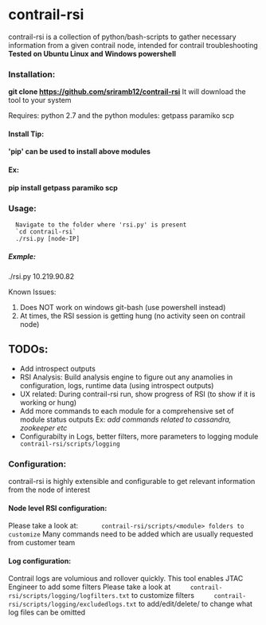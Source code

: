 # contrail-rsi
contrail-rsi is a collection of python/bash-scripts to gather necessary information from a given contrail node, intended for contrail troubleshooting
**Tested on Ubuntu Linux and Windows powershell**

### Installation:

**git clone https://github.com/sriramb12/contrail-rsi**
It will download the tool to your system

Requires:
  python 2.7 and the python modules: getpass paramiko scp 

####     Install Tip:
__'pip' can be used to install above modules__

####  Ex:
**pip install getpass paramiko scp** 

###    Usage:
      Navigate to the folder where 'rsi.py' is present 
      `cd contrail-rsi`
      ./rsi.py [node-IP]

##### Exmple:
  ./rsi.py 10.219.90.82

Known Issues:
  1. Does NOT work on windows git-bash (use powershell instead)
  2. At times, the RSI session is getting hung (no activity seen on contrail node)
## TODOs:
  * Add introspect outputs
  * RSI Analysis: Build analysis engine to figure out any anamolies in
       configuration, logs, runtime data (using introspect outputs)
  * UX related:
     During contrail-rsi run, show progress of RSI (to show if it is working or hung)
  * Add more commands to each module for a comprehensive set of module status outputs 
     Ex: _add commands related to cassandra, zookeeper etc_
  * Configurabilty in Logs, better filters, more parameters to logging module 
`      contrail-rsi/scripts/logging`
### Configuration:
  contrail-rsi is highly extensible and configurable to get relevant information from the node of interest 
#### Node level RSI configuration:
  Please take a look at: 
`      contrail-rsi/scripts/<module> folders to customize`
       Many commands need to be added which are usually requested from customer team
#### Log configuration:
  Contrail logs are volumious and rollover quickly. This tool enables JTAC Engineer to add some filters
  Please take a look at 
`      contrail-rsi/scripts/logging/logfilters.txt ` to customize filters
`      contrail-rsi/scripts/logging/excludedlogs.txt ` to add/edit/delete/  to change what log files can be omitted
